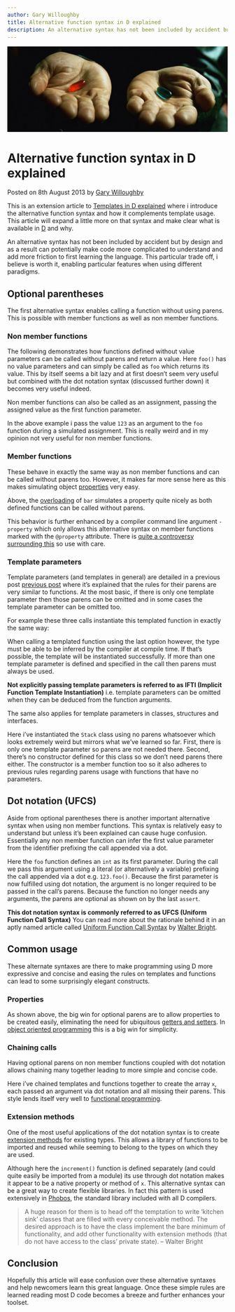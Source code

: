 ```yaml
---
author: Gary Willoughby
title: Alternative function syntax in D explained
description: An alternative syntax has not been included by accident but by design and as a result could potentially make code more complicated to understand and add more friction to first learning the language.
---
```


![](/articles/images/alternative-function-syntax-in-d-banner.png)

# Alternative function syntax in D explained

<time>Posted on 8th August 2013 by [Gary Willoughby](/pages/about.html)</time>

This is an extension article to [Templates in D explained](/articles/templates-in-d-explained.html) where i introduce the alternative function syntax and how it complements template usage. This article will expand a little more on that syntax and make clear what is available in [D](https://dlang.org/) and why.

An alternative syntax has not been included by accident but by design and as a result can potentially make code more complicated to understand and add more friction to first learning the language. This particular trade off, i believe is worth it, enabling particular features when using different paradigms.


## Optional parentheses
The first alternative syntax enables calling a function without using parens. This is possible with member functions as well as non member functions.

### Non member functions

The following demonstrates how functions defined without value parameters can be called without parens and return a value. Here `foo()` has no value parameters and can simply be called as `foo` which returns its value. This by itself seems a bit lazy and at first doesn’t seem very useful but combined with the dot notation syntax (discussed further down) it becomes very useful indeed.

<script src="https://gist.github.com/nomad-software/df1e94925b6d53720af2374eaad461fd.js"></script>

Non member functions can also be called as an assignment, passing the assigned value as the first function parameter.

<script src="https://gist.github.com/nomad-software/6c3d2998ea76a3298636c3e69c6640af.js"></script>

In the above example i pass the value `123` as an argument to the `foo` function during a simulated assignment. This is really weird and in my opinion not very useful for non member functions.

### Member functions

These behave in exactly the same way as non member functions and can be called without parens too. However, it makes far more sense here as this makes simulating object [properties](https://en.wikipedia.org/wiki/Property_(programming)) very easy.

<script src="https://gist.github.com/nomad-software/ac593726cd73751708d686a1a729fa50.js"></script>

Above, the [overloading](https://en.wikipedia.org/wiki/Function_overloading) of `bar` simulates a property quite nicely as both defined functions can be called without parens.

This behavior is further enhanced by a compiler command line argument `-property` which only allows this alternative syntax on member functions marked with the `@property` attribute. There is [quite a controversy surrounding this](http://forum.dlang.org/thread/uskutitmqgdfjeusrtfv@forum.dlang.org) so use with care.

### Template parameters

Template parameters (and templates in general) are detailed in a previous post [previous post](/articles/templates-in-d-explained.html) where it’s explained that the rules for their parens are very similar to functions. At the most basic, if there is only one template parameter then those parens can be omitted and in some cases the template parameter can be omitted too.

For example these three calls instantiate this templated function in exactly the same way:

<script src="https://gist.github.com/nomad-software/7e57ce98947cf5568b4371ac53e728fb.js"></script>

When calling a templated function using the last option however, the type must be able to be inferred by the compiler at compile time. If that’s possible, the template will be instantiated successfully. If more than one template parameter is defined and specified in the call then parens must always be used.

**Not explicitly passing template parameters is referred to as IFTI (Implicit Function Template Instantiation)** i.e. template parameters can be omitted when they can be deduced from the function arguments.

The same also applies for template parameters in classes, structures and interfaces.

<script src="https://gist.github.com/nomad-software/7a2c2e92c4f2621128e65a063bab447d.js"></script>

Here i’ve instantiated the `Stack` class using no parens whatsoever which looks extremely weird but mirrors what we’ve learned so far. First, there is only one template parameter so parens are not needed there. Second, there’s no constructor defined for this class so we don’t need parens there either. The constructor is a member function too so it also adheres to previous rules regarding parens usage with functions that have no parameters.

## Dot notation (UFCS)

Aside from optional parentheses there is another important alternative syntax when using non member functions. This syntax is relatively easy to understand but unless it’s been explained can cause huge confusion. Essentially any non member function can infer the first value parameter from the identifier prefixing the call appended via a dot.

<script src="https://gist.github.com/nomad-software/306fbfb52f7c88e234066236a689b896.js"></script>

Here the `foo` function defines an `int` as its first parameter. During the call we pass this argument using a literal (or alternatively a variable) prefixing the call appended via a dot e.g. `123.foo()`. Because the first parameter is now fulfilled using dot notation, the argument is no longer required to be passed in the call’s parens. Because the function no longer needs any arguments, the parens are optional as shown on by the last `assert`.

**This dot notation syntax is commonly referred to as UFCS (Uniform Function Call Syntax)** You can read more about the rationale behind it in an aptly named article called [Uniform Function Call Syntax](http://www.drdobbs.com/cpp/uniform-function-call-syntax/232700394) by [Walter Bright](https://en.wikipedia.org/wiki/Walter_Bright).

## Common usage

These alternate syntaxes are there to make programming using D more expressive and concise and easing the rules on templates and functions can lead to some surprisingly elegant constructs.

### Properties

As shown above, the big win for optional parens are to allow properties to be created easily, eliminating the need for ubiquitous [getters and setters](https://en.wikipedia.org/wiki/Mutator_method). In [object oriented programming](https://en.wikipedia.org/wiki/Object-oriented_programming) this is a big win for simplicity.

### Chaining calls

Having optional parens on non member functions coupled with dot notation allows chaining many together leading to more simple and concise code.

<script src="https://gist.github.com/nomad-software/e46bfe73e572461912e9ce18be94c65a.js"></script>

Here i’ve chained templates and functions together to create the array `x`, each passed an argument via dot notation and all missing their parens. This style lends itself very well to [functional programming](https://en.wikipedia.org/wiki/Functional_programming).

### Extension methods

One of the most useful applications of the dot notation syntax is to create [extension methods](https://en.wikipedia.org/wiki/Extension_method) for existing types. This allows a library of functions to be imported and reused while seeming to belong to the types on which they are used.

<script src="https://gist.github.com/nomad-software/a6e31fab79941b029ff1c79eb84cb3cd.js"></script>

Although here the `increment()` function is defined separately (and could quite easily be imported from a module) its use through dot notation makes it appear to be a native property or method of `x`. This alternative syntax can be a great way to create flexible libraries. In fact this pattern is used extensively in [Phobos](https://dlang.org/phobos/index.html), the standard library included with all D compilers.

> A huge reason for them is to head off the temptation to write ‘kitchen sink’ classes that are filled with every conceivable method. The  desired approach is to have the class implement the bare minimum of functionality, and add other functionality with extension methods (that do not have access to the class’ private state). – Walter Bright

## Conclusion

Hopefully this article will ease confusion over these alternative syntaxes and help newcomers learn this great language. Once these simple rules are learned reading most D code becomes a breeze and further enhances your toolset.
